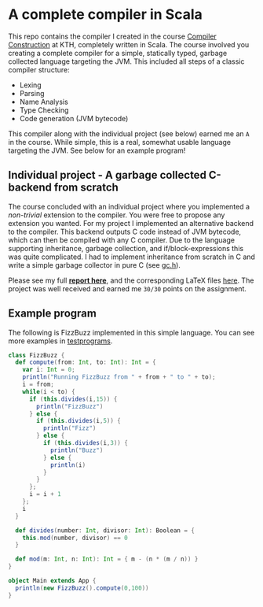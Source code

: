 # A complete compiler in Scala
This repo contains the compiler I created in the course [Compiler Construction](https://www.kth.se/student/kurser/kurs/DD2488?l=en) at KTH, completely written in Scala. The course involved you creating a complete compiler for a simple, statically typed, garbage collected language targeting the JVM. This included all steps of a classic compiler structure:
- Lexing
- Parsing
- Name Analysis
- Type Checking
- Code generation (JVM bytecode)

This compiler along with the individual project (see below) earned me an `A` in the course. While simple, this is a real, somewhat usable language targeting the JVM. See below for an example program!

## Individual project - A garbage collected C-backend from scratch
The course concluded with an individual project where you implemented a *non-trivial* extension to the compiler. You were free to propose any extension you wanted. For my project I implemented an alternative backend to the compiler. This backend outputs C code instead of JVM bytecode, which can then be compiled with any C compiler. Due to the language supporting inheritance, garbage collection, and if/block-expressions this was quite complicated. I had to implement inheritance from scratch in C and write a simple garbage collector in pure C (see [gc.h](./gc.h)).

Please see my full [**report here**](./final-report.pdf), and the corresponding LaTeX files [here](./report). The project was well received and earned me `30/30` points on the assignment.

## Example program
The following is FizzBuzz implemented in this simple language. You can see more examples in [testprograms](./testprograms).

```Scala
class FizzBuzz {
  def compute(from: Int, to: Int): Int = {
    var i: Int = 0;
    println("Running FizzBuzz from " + from + " to " + to);
    i = from;
    while(i < to) {
      if (this.divides(i,15)) {
        println("FizzBuzz")
      } else {
        if (this.divides(i,5)) {
          println("Fizz")
        } else {
          if (this.divides(i,3)) {
            println("Buzz")
          } else {
            println(i)
          }
        }
      };
      i = i + 1
    };
    i
  }

  def divides(number: Int, divisor: Int): Boolean = {
    this.mod(number, divisor) == 0
  }

  def mod(m: Int, n: Int): Int = { m - (n * (m / n)) }
}

object Main extends App {
  println(new FizzBuzz().compute(0,100))
}
```

